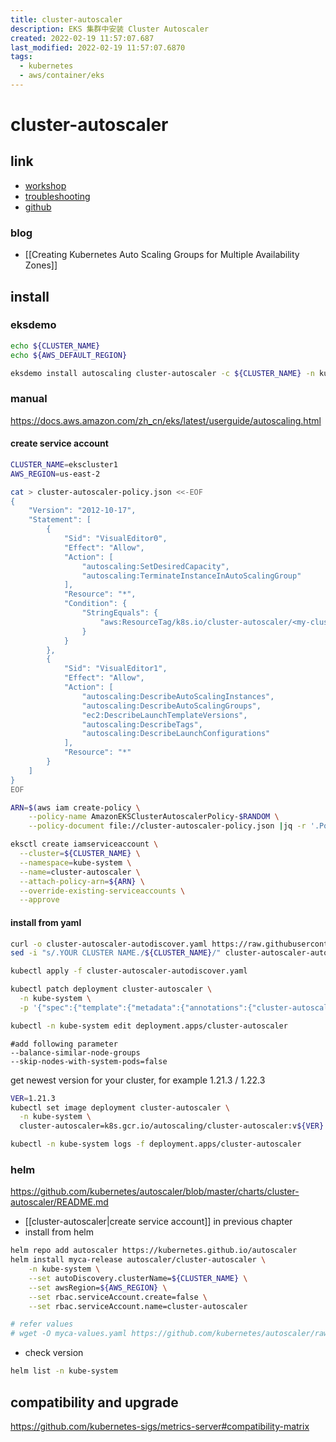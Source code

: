```yaml
---
title: cluster-autoscaler
description: EKS 集群中安装 Cluster Autoscaler
created: 2022-02-19 11:57:07.687
last_modified: 2022-02-19 11:57:07.6870
tags:
  - kubernetes
  - aws/container/eks
---
```


# cluster-autoscaler

## link
- [workshop](https://www.eksworkshop.com/beginner/080_scaling/deploy_ca/)
- [troubleshooting](https://github.com/kubernetes/autoscaler/issues/1607#issuecomment-842038913)
- [github](https://github.com/kubernetes/autoscaler/tree/master)

### blog
- [[Creating Kubernetes Auto Scaling Groups for Multiple Availability Zones]]

## install
### eksdemo
```sh
echo ${CLUSTER_NAME}
echo ${AWS_DEFAULT_REGION}

eksdemo install autoscaling cluster-autoscaler -c ${CLUSTER_NAME} -n kube-system

```

### manual
https://docs.aws.amazon.com/zh_cn/eks/latest/userguide/autoscaling.html

#### create service account
```sh
CLUSTER_NAME=ekscluster1
AWS_REGION=us-east-2

cat > cluster-autoscaler-policy.json <<-EOF
{
    "Version": "2012-10-17",
    "Statement": [
        {
            "Sid": "VisualEditor0",
            "Effect": "Allow",
            "Action": [
                "autoscaling:SetDesiredCapacity",
                "autoscaling:TerminateInstanceInAutoScalingGroup"
            ],
            "Resource": "*",
            "Condition": {
                "StringEquals": {
                    "aws:ResourceTag/k8s.io/cluster-autoscaler/<my-cluster>": "owned"
                }
            }
        },
        {
            "Sid": "VisualEditor1",
            "Effect": "Allow",
            "Action": [
                "autoscaling:DescribeAutoScalingInstances",
                "autoscaling:DescribeAutoScalingGroups",
                "ec2:DescribeLaunchTemplateVersions",
                "autoscaling:DescribeTags",
                "autoscaling:DescribeLaunchConfigurations"
            ],
            "Resource": "*"
        }
    ]
}
EOF

ARN=$(aws iam create-policy \
    --policy-name AmazonEKSClusterAutoscalerPolicy-$RANDOM \
    --policy-document file://cluster-autoscaler-policy.json |jq -r '.Policy.Arn')

eksctl create iamserviceaccount \
  --cluster=${CLUSTER_NAME} \
  --namespace=kube-system \
  --name=cluster-autoscaler \
  --attach-policy-arn=${ARN} \
  --override-existing-serviceaccounts \
  --approve
```

#### install from yaml
```sh
curl -o cluster-autoscaler-autodiscover.yaml https://raw.githubusercontent.com/kubernetes/autoscaler/master/cluster-autoscaler/cloudprovider/aws/examples/cluster-autoscaler-autodiscover.yaml
sed -i "s/.YOUR CLUSTER NAME./${CLUSTER_NAME}/" cluster-autoscaler-autodiscover.yaml

kubectl apply -f cluster-autoscaler-autodiscover.yaml

kubectl patch deployment cluster-autoscaler \
  -n kube-system \
  -p '{"spec":{"template":{"metadata":{"annotations":{"cluster-autoscaler.kubernetes.io/safe-to-evict": "false"}}}}}'

```

```sh
kubectl -n kube-system edit deployment.apps/cluster-autoscaler
```

```
#add following parameter
--balance-similar-node-groups
--skip-nodes-with-system-pods=false
```

get newest version for your cluster, for example 1.21.3 / 1.22.3
```sh
VER=1.21.3
kubectl set image deployment cluster-autoscaler \
  -n kube-system \
  cluster-autoscaler=k8s.gcr.io/autoscaling/cluster-autoscaler:v${VER}
```

```sh
kubectl -n kube-system logs -f deployment.apps/cluster-autoscaler
```

### helm
https://github.com/kubernetes/autoscaler/blob/master/charts/cluster-autoscaler/README.md

- [[cluster-autoscaler|create service account]] in previous chapter
- install from helm
```sh
helm repo add autoscaler https://kubernetes.github.io/autoscaler
helm install myca-release autoscaler/cluster-autoscaler \
    -n kube-system \
    --set autoDiscovery.clusterName=${CLUSTER_NAME} \
    --set awsRegion=${AWS_REGION} \
    --set rbac.serviceAccount.create=false \
    --set rbac.serviceAccount.name=cluster-autoscaler

# refer values
# wget -O myca-values.yaml https://github.com/kubernetes/autoscaler/raw/master/charts/cluster-autoscaler/values.yaml

```

- check version
```sh
helm list -n kube-system

```


## compatibility and upgrade
https://github.com/kubernetes-sigs/metrics-server#compatibility-matrix

